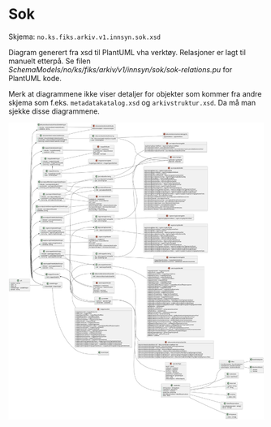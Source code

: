 # Sok

Skjema: `no.ks.fiks.arkiv.v1.innsyn.sok.xsd`

Diagram generert fra xsd til PlantUML vha verktøy. Relasjoner er lagt til manuelt etterpå.
Se filen _SchemaModels/no/ks/fiks/arkiv/v1/innsyn/sok/sok-relations.pu_ for PlantUML kode.

Merk at diagrammene ikke viser detaljer for objekter som kommer fra andre skjema som f.eks. `metadatakatalog.xsd` og `arkivstruktur.xsd`.
Da må man sjekke disse diagrammene.

![sok](sok-relations.svg)